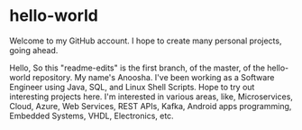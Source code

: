 # hello-world
Welcome to my GitHub account. I hope to create many personal projects, going ahead.

Hello,
So this "readme-edits" is the first branch, of the master, of the hello-world repository.
My name's Anoosha. I've been working as a Software Engineer using Java, SQL, and Linux Shell Scripts. 
Hope to try out interesting projects here. I'm interested in various areas, like, Microservices, Cloud, Azure, Web Services, REST APIs, Kafka, Android apps programming, Embedded Systems, VHDL, Electronics, etc. 
